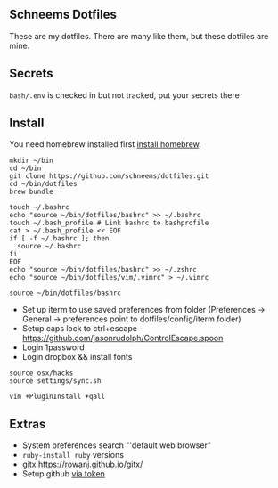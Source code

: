## Schneems Dotfiles

These are my dotfiles. There are many like them, but these dotfiles are mine.

## Secrets

`bash/.env` is checked in but not tracked, put your secrets there

## Install

You need homebrew installed first [install homebrew](https://brew.sh/).

```
mkdir ~/bin
cd ~/bin
git clone https://github.com/schneems/dotfiles.git
cd ~/bin/dotfiles
brew bundle
```

```
touch ~/.bashrc
echo "source ~/bin/dotfiles/bashrc" >> ~/.bashrc
touch ~/.bash_profile # Link bashrc to bashprofile
cat > ~/.bash_profile << EOF
if [ -f ~/.bashrc ]; then
  source ~/.bashrc
fi
EOF
echo "source ~/bin/dotfiles/bashrc" >> ~/.zshrc
echo "source ~/bin/dotfiles/vim/.vimrc" > ~/.vimrc

source ~/bin/dotfiles/bashrc
```

- Set up iterm to use saved preferences from folder (Preferences -> General -> preferences point to dotfiles/config/iterm folder)
- Setup caps lock to ctrl+escape - https://github.com/jasonrudolph/ControlEscape.spoon
- Login 1password
- Login dropbox && install fonts

```
source osx/hacks
source settings/sync.sh
```

```
vim +PluginInstall +qall
```

## Extras

- System preferences search "'default web browser"
- `ruby-install ruby` versions
- gitx https://rowanj.github.io/gitx/
- Setup github [via token](https://help.github.com/articles/creating-a-personal-access-token-for-the-command-line/)


